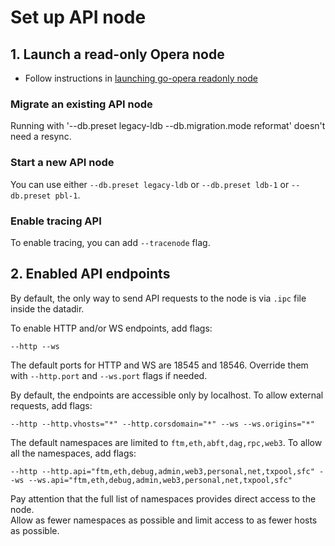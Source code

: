 # Set up API node

## 1. Launch a read-only Opera node
 - Follow instructions in [launching go-opera readonly node](setup-readonly-node.sh)

### Migrate an existing API node
Running with '--db.preset legacy-ldb --db.migration.mode reformat' doesn't need a resync.

### Start a new API node
You can use either `--db.preset legacy-ldb` or `--db.preset ldb-1` or `--db.preset pbl-1`.

### Enable tracing API
To enable tracing, you can add `--tracenode` flag.

## 2. Enabled API endpoints

By default, the only way to send API requests to the node is via `.ipc` file inside the datadir.

To enable HTTP and/or WS endpoints, add flags:

```shell script
--http --ws
```

The default ports for HTTP and WS are 18545 and 18546. Override them with `--http.port` and `--ws.port` flags if needed.

By default, the endpoints are accessible only by localhost. To allow external requests, add flags:

```shell script
--http --http.vhosts="*" --http.corsdomain="*" --ws --ws.origins="*"
```

The default namespaces are limited to `ftm,eth,abft,dag,rpc,web3`. To allow all the namespaces, add flags:

```shell script
--http --http.api="ftm,eth,debug,admin,web3,personal,net,txpool,sfc" --ws --ws.api="ftm,eth,debug,admin,web3,personal,net,txpool,sfc"
```

Pay attention that the full list of namespaces provides direct access to the node.  
Allow as fewer namespaces as possible and limit access to as fewer hosts as possible.
